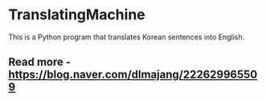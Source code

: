 # TranslatingMachine
This is a Python program that translates Korean sentences into English.

## Read more - https://blog.naver.com/dlmajang/222629965509
